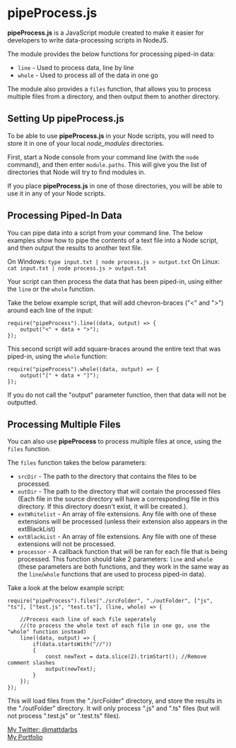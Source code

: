 # pipeProcess.js

**pipeProcess.js** is a JavaScript module created to make it easier for developers to write data-processing scripts in NodeJS.

The module provides the below functions for processing piped-in data:
 - ```line``` - Used to process data, line by line
 - ```whole``` - Used to process all of the data in one go

The module also provides a ```files``` function, that allows you to process multiple files from a directory, and then output them to another directory.

## Setting Up pipeProcess.js

To be able to use **pipeProcess.js** in your Node scripts, you will need to store it in one of your local *node_modules* directories. 

First, start a Node console from your command line (with the ```node``` command), and then enter ```module.paths```. This will give you the list of directories that Node will try to find modules in.

If you place **pipeProcess.js** in one of those directories, you will be able to use it in any of your Node scripts.

## Processing Piped-In Data

You can pipe data into a script from your command line. The below examples show how to pipe the contents of a text file into a Node script, and then output the results to another text file.

On Windows:
``` type input.txt | node process.js > output.txt ```
On Linux:
``` cat input.txt | node process.js > output.txt ```

Your script can then process the data that has been piped-in, using either the ```line``` or the ```whole``` function. 

Take the below example script, that will add chevron-braces ("<" and ">") around each line of the input:
``` 
require("pipeProcess").line((data, output) => {
    output("<" + data + ">");
}); 
```

This second script will add square-braces around the entire text that was piped-in, using the ```whole``` function:
```
require("pipeProcess").whole((data, output) => {
    output("[" + data + "]");
});
```

If you do not call the "output" parameter function, then that data will not be outputted.

## Processing Multiple Files

You can also use **pipeProcess** to process multiple files at once, using the ```files``` function.

The ```files``` function takes the below parameters:
 - ```srcDir``` - The path to the directory that contains the files to be processed.
 - ```outDir``` - The path to the directory that will contain the processed files (Each file in the source directory will have a corresponding file in this directory. If this directory doesn't exist, it will be created.).
 - ```extWhitelist``` - An array of file extensions. Any file with one of these extensions will be processed (unless their extension also appears in the extBlackList)
 - ```extBlackList``` - An array of file extensions. Any file with one of these extensions will not be processed.
 - ```processor``` - A callback function that will be ran for each file that is being processed. This function should take 2 parameters: ```line``` and ```whole``` (these parameters are both functions, and they work in the same way as the ```line```/```whole``` functions that are used to process piped-in data). 

Take a look at the below example script:
```
require("pipeProcess").files("./srcFolder", "./outFolder", ["js", "ts"], ["test.js", "test.ts"], (line, whole) => {
    
    //Process each line of each file seperately 
    //(to process the whole text of each file in one go, use the "whole" function instead)
    line((data, output) => {
        if(data.startsWith("//"))
        {
            const newText = data.slice(2).trimStart(); //Remove comment slashes
            output(newText);
        }
    });
});
```
This will load files from the "./srcFolder" directory, and store the results in the "./outFolder" directory. It will only process ".js" and ".ts" files (but will not process ".test.js" or ".test.ts" files).


[My Twitter: @mattdarbs](http://twitter.com/mattdarbs)  
[My Portfolio](http://md-developer.uk)
